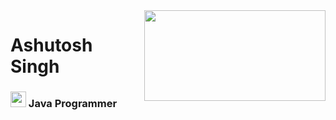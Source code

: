 <img src="https://banner2.cleanpng.com/20180516/kye/kisspng-web-development-php-programmer-software-developer-5afc62a7e62375.6379779315264897679427.jpg" width="290" height ="145" align="right">
<h1>Ashutosh Singh</h1>
<h3>
<img src="https://lh3.googleusercontent.com/proxy/ueE4wGgEnBeeqcK10uGm9IZwk939sexC9D-7CHlUG4hS_KbLU7uVs5bwdAXw8oF2Vd1vyf0PbJNfl6AxBRCIQscd2IloQFWaNZFZdx4-RS9-yyFyj9M" width="25" height="25"> Java Programmer
</h3>
